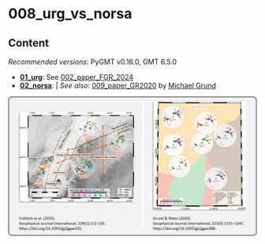 # 008_urg_vs_norsa

## Content

_Recommended versions_: PyGMT v0.16.0, GMT 6.5.0

- **[01_urg](https://github.com/yvonnefroehlich/GMT_PyGMT_plotting/tree/main/008_urg_vs_norsa/01_urg)**: See [002_paper_FGR_2024](https://github.com/yvonnefroehlich/gmt-pygmt-plotting/blob/main/002_paper_FGR_2024)
- **[02_norsa](https://github.com/yvonnefroehlich/GMT_PyGMT_plotting/tree/main/008_urg_vs_norsa/02_norsa)**: | _See also_: [009_paper_GR2020](https://github.com/michaelgrund/GMT-plotting/tree/main/009_paper_GR2020) by [Michael Grund](https://github.com/michaelgrund)

![](https://github.com/yvonnefroehlich/gmt-pygmt-plotting/raw/main/_images/github_maps_readme_008norsa.png)
